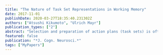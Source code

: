 ```yaml
---
title: "The Nature of Task Set Representations in Working Memory"
date: 2017-11-01
publishDate: 2020-03-27T18:35:40.231302Z
authors: ["Atsushi Kikumoto", "Ulrich Mayr"]
publication_types: ["2"]
abstract: "Selection and preparation of action plans (task sets) is often assumed to occur in working memory (WM). Yet, the absence of consistent evidence that WM capacity and task selection efficiency is correlated raises questions about the functional relationship between these two aspects of executive control. We used the EEG-derived contralateral delay activity (CDA) to index the WM load of task sets. In Experiment 1, we found a CDA set size effect (2 vs. 4 stimulus-response [S-R] rules) for high-WM, but not for low-WM, individuals when S-R sets were novel. In contrast, when only four task sets were presented throughout the experiment, we observed a sustained yet set size-independent use of WM for high-WM participants. Moreover, Experiment 2 showed an increase of the CDA in situations with task conflict, and this effect was larger the more that participants experienced RT conflict effects. Combined, these results indicate that even highly familiar S-R settings are maintained in WM, albeit in a compressed manner, presumably through cues to long-term memory representations. Finally, participants with low-WM capacity represented even familiar tasks in a load-dependent manner, suggesting that the establishment of effective retrieval structures itself is a capacity-limited process."
featured: false
publication: "*J. Cogn. Neurosci.*"
tags: ["MyPapers"]
---
```


